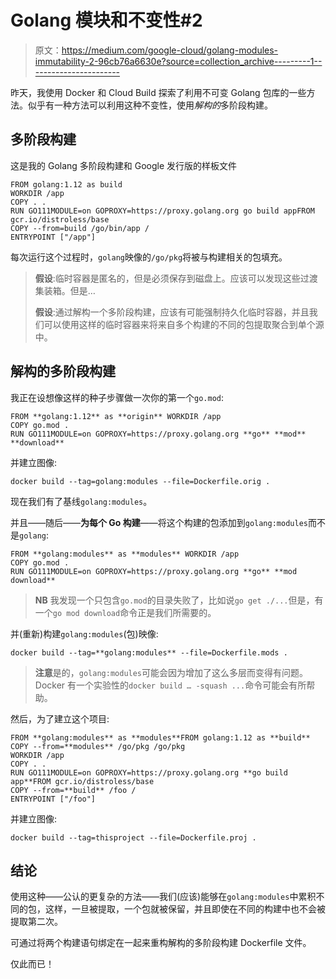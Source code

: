 # Golang 模块和不变性#2

> 原文：<https://medium.com/google-cloud/golang-modules-immutability-2-96cb76a6630e?source=collection_archive---------1----------------------->

昨天，我使用 Docker 和 Cloud Build 探索了利用不可变 Golang 包库的一些方法。似乎有一种方法可以利用这种不变性，使用*解构的*多阶段构建。

## 多阶段构建

这是我的 Golang 多阶段构建和 Google 发行版的样板文件

```
FROM golang:1.12 as build
WORKDIR /app
COPY . .
RUN GO111MODULE=on GOPROXY=https://proxy.golang.org go build appFROM gcr.io/distroless/base
COPY --from=build /go/bin/app /
ENTRYPOINT ["/app"]
```

每次运行这个过程时，`golang`映像的`/go/pkg`将被与构建相关的包填充。

> **假设**:临时容器是匿名的，但是必须保存到磁盘上。应该可以发现这些过渡集装箱。但是…
> 
> **假设**:通过解构一个多阶段构建，应该有可能强制持久化临时容器，并且我们可以使用这样的临时容器来将来自多个构建的不同的包提取聚合到单个源中。

## 解构的多阶段构建

我正在设想像这样的种子步骤做一次你的第一个`go.mod`:

```
FROM **golang:1.12** as **origin** WORKDIR /app
COPY go.mod .
RUN GO111MODULE=on GOPROXY=https://proxy.golang.org **go** **mod** **download**
```

并建立图像:

```
docker build --tag=golang:modules --file=Dockerfile.orig .
```

现在我们有了基线`golang:modules`。

并且——随后——**为每个 Go 构建**——将这个构建的包添加到`golang:modules`而不是`golang`:

```
FROM **golang:modules** as **modules** WORKDIR /app
COPY go.mod .
RUN GO111MODULE=on GOPROXY=https://proxy.golang.org **go** **mod download**
```

> **NB** 我发现一个只包含`go.mod`的目录失败了，比如说`go get ./...`但是，有一个`go mod download`命令正是我们所需要的。

并(重新)构建`golang:modules`(包)映像:

```
docker build --tag=**golang:modules** --file=Dockerfile.mods .
```

> **注意**是的，`golang:modules`可能会因为增加了这么多层而变得有问题。Docker 有一个实验性的`docker build … -squash ...`命令可能会有所帮助。

然后，为了建立这个项目:

```
FROM **golang:modules** as **modules**FROM golang:1.12 as **build**
COPY --from=**modules** /go/pkg /go/pkg
WORKDIR /app
COPY . .
RUN GO111MODULE=on GOPROXY=https://proxy.golang.org **go build app**FROM gcr.io/distroless/base
COPY --from=**build** /foo /
ENTRYPOINT ["/foo"]
```

并建立图像:

```
docker build --tag=thisproject --file=Dockerfile.proj .
```

## 结论

使用这种——公认的更复杂的方法——我们(应该)能够在`golang:modules`中累积不同的包，这样，一旦被提取，一个包就被保留，并且即使在不同的构建中也不会被提取第二次。

可通过将两个构建语句绑定在一起来重构解构的多阶段构建 Dockerfile 文件。

仅此而已！